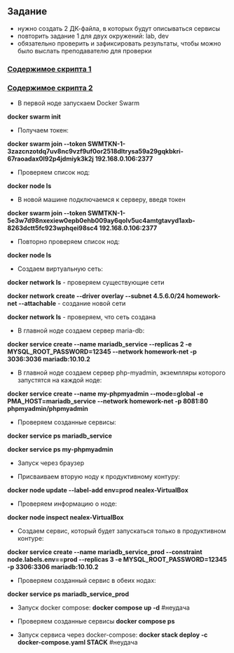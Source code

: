 ## Задание

* нужно создать 2 ДК-файла, в которых будут описываться сервисы
* повторить задание 1 для двух окружений: lab, dev
* обязательно проверить и зафиксировать результаты, чтобы можно было выслать преподавателю для проверки

### [Содержимое скрипта 1](script_hw_5_1)
### [Содержимое скрипта 2](script_hw_5_2)

* В первой ноде запускаем Docker Swarm

**docker swarm init**

* Получаем токен:
  
**docker swarm join --token SWMTKN-1-3zazcnzotdq7uv8nc9vzf9uf0or2518dltrysa59a29gqkbkri-67raoadax0l92p4jdmiyk3k2j 192.168.0.106:2377**

* Проверяем список нод:

**docker node ls**

* В новой машине подключаемся к серверу, введя токен

**docker swarm join --token SWMTKN-1-5e3w7d98nxexiew0epb0ehb009ay6qolv5uc4amtgtavyd1axb-8263dctt5fc923wphqei98sc4 192.168.0.106:2377**

* Повторно проверяем список нод:

**docker node ls**

* Создаем виртуальную сеть:

**docker network ls** - проверяем существующие сети

**docker network create --driver overlay --subnet 4.5.6.0/24 homework-net --attachable** - создание новой сети

**docker network ls** - проверяем, что сеть создана

* В главной ноде создаем сервер maria-db:

**docker service create --name mariadb_service --replicas 2 -e MYSQL_ROOT_PASSWORD=12345 --network homework-net -p 3036:3036 mariadb:10.10.2**

* В главной ноде создаем сервер php-myadmin, экземпляры которого запустятся на каждой ноде:

**docker service create --name my-phpmyadmin --mode=global -e PMA_HOST=mariadb_service --network homework-net -p 8081:80 phpmyadmin/phpmyadmin**

* Проверяем созданные сервисы:

**docker service ps mariadb_service**

**docker service ps my-phpmyadmin**

* Запуск через браузер

* Присваиваем вторую ноду к продуктивному контуру:

**docker node update --label-add env=prod nealex-VirtualBox**

* Проверяем информацию о ноде:

**docker node inspect nealex-VirtualBox**

* Создаем сервис, который будет запускаться только в продуктивном контуре:

**docker service create --name mariadb_service_prod --constraint node.labels.env==prod --replicas 3 -e MYSQL_ROOT_PASSWORD=12345 -p 3306:3306 mariadb:10.10.2**

* Проверяем созданный сервис в обеих нодах:

**docker service ps mariadb_service_prod**

* Запуск docker compose:
**docker compose up -d** #неудача

* Проверяем созданные сервисы
**docker compose ps**

* Запуск сервиса через docker-compose:
**docker stack deploy -с docker-compose.yaml STACK** #неудача
